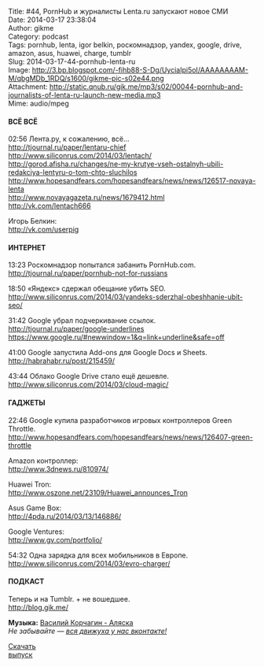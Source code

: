 Title: #44, PornHub и журналисты Lenta.ru запускают новое СМИ  
Date: 2014-03-17 23:38:04  
Author: gikme  
Category: podcast  
Tags: pornhub, lenta, igor belkin, роскомнадзор, yandex, google, drive, amazon, asus, huawei, charge, tumblr  
Slug: 2014-03-17-44-pornhub-lenta-ru  
Image: http://3.bp.blogspot.com/-fihb88-S-Dg/UyciaIpi5oI/AAAAAAAAM-M/qbgMDb_1RDQ/s1600/gikme-pic-s02e44.png  
Attachment: http://static.qnub.ru/gik.me/mp3/s02/00044-pornhub-and-journalists-of-lenta-ru-launch-new-media.mp3  
Mime: audio/mpeg

#### ВСЁ ВСЁ

02:56 Лента.ру, к сожалению, всё...  
<http://tjournal.ru/paper/lentaru-chief>  
<http://www.siliconrus.com/2014/03/lentach/>  
<http://gorod.afisha.ru/changes/ne-my-krutye-vseh-ostalnyh-ubili-redakciya-lentyru-o-tom-chto-sluchilos>  
<http://www.hopesandfears.com/hopesandfears/news/news/126517-novaya-lenta>  
<http://www.novayagazeta.ru/news/1679412.html>  
<http://vk.com/lentach666>

Игорь Белкин:  
<http://vk.com/userpig>

#### ИНТЕРНЕТ

13:23 Роскомнадзор попытался забанить PornHub.com.  
<http://tjournal.ru/paper/pornhub-not-for-russians>

18:50 «Яндекс» сдержал обещание убить SEO.  
<http://www.siliconrus.com/2014/03/yandeks-sderzhal-obeshhanie-ubit-seo/>

31:42 Google убрал подчеркивание ссылок.  
<http://tjournal.ru/paper/google-underlines>  
<https://www.google.ru/#newwindow=1&q=link+underline&safe=off>

41:00 Google запустила Add-ons для Google Docs и Sheets.  
<http://habrahabr.ru/post/215459/>

43:44 Облако Google Drive стало ещё дешевле.  
<http://www.siliconrus.com/2014/03/cloud-magic/>

#### ГАДЖЕТЫ

22:46 Google купила разработчиков игровых контроллеров Green Throttle.  
<http://www.hopesandfears.com/hopesandfears/news/news/126407-green-throttle>

Amazon контроллер:  
<http://www.3dnews.ru/810974/>

Huawei Tron:  
<http://www.oszone.net/23109/Huawei_announces_Tron>

Asus Game Box:  
<http://4pda.ru/2014/03/13/146886/>

Google Ventures:  
<http://www.gv.com/portfolio/>

54:32 Одна зарядка для всех мобильников в Европе.  
<http://www.siliconrus.com/2014/03/evro-charger/>

#### ПОДКАСТ

Теперь и на Tumblr. + не вошедшее.  
<http://blog.gik.me/>

**Музыка:** [Василий Корчагин - Аляска](http://vk.com/bacc3)  
*Не забывайте — [вся движуха у нас вконтакте!](http://vk.com/gikme)*

[Скачать  
выпуск](http://static.qnub.ru/gik.me/mp3/s02/00043-free-windows-bing-replace-chrome-os.mp3)

